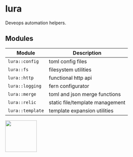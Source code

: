 # lura

Deveops automation helpers.

## Modules

| Module              | Description                                            |
| ------------------- | ------------------------------------------------------ |
| `lura::config`      | toml config files                                      |
| `lura::fs`          | filesystem utilities                                   |
| `lura::http`        | functional http api                                    |
| `lura::logging`     | fern configurator                                      |
| `lura::merge`       | toml and json merge functions                          |
| `lura::relic`       | static file/template management                        |
| `lura::template`    | template expansion utilities                           |

<p><img src="https://vignette.wikia.nocookie.net/venturebrothers/images/a/a0/Vlcsnap-2013-05-03-17h07m53s124.png/revision/latest/scale-to-width-down/340?cb=20130503071316" width="100">
